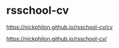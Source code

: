 # rsschool-cv

https://nickphilon.github.io/rsschool-cv/cv


https://nickphilon.github.io/rsschool-cv/
